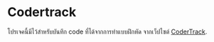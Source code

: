 # Codertrack

โปรเจคนี้มีไว้สำหรับบันทึก code ที่ได้จากการทำแบบฝึกหัด จากเว็ปไซต์ [CoderTrack](https://codertrack.netlify.com/#/).